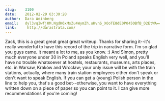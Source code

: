 ```yaml
---
slug:    3100
date:    2012-02-29 03:30:20
author:  Dara Weinberg
email:   dyl3vqIwfj0M.NgdK6xMsZu4WymZh.uKvnS_XOoTE8dE0P045OBfB_D2EtWA==
link:     http://darastrata.com/
---
```


Zack, this is a great great great great writeup. Thanks for sharing
it--it's really wonderful to have this record of the trip in narrative
form. I'm so glad you guys came. It meant a lot to me, as you know. :)
And Simon, pretty much everyone under 30 in Poland speaks English very
well, and you'll have no trouble whatsoever at hostels, restaurants,
museums, arts places, etc. in Warsaw, Kraków and Wrocław; your only
issue will be with the train stations, actually, where many train
station employees either don't speak or don't want to speak
English. If you can get a (young) Polish person in the line to help
you, that's a good bet--otherwise, you want to have everything written
down on a piece of paper so you can point to it. I can give more
recommendations if you're coming!
